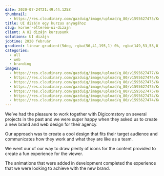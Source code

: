 ```yaml
---
date: 2020-07-24T21:49:44.125Z
thumbnail:
  - https://res.cloudinary.com/gazduig/image/upload/q_80/v1595627475/Korner/Frame_106_uh3j9e.webp
title: UI dizájn egy kurzus anyagához
slug: korner-etterem-ui-dizajn
client: A UI dizájn kurzusunk
solutions: UI dizájn
jobtime: 2020 február
gradient: linear-gradient(5deg, rgba(56,41,195,1) 0%, rgba(149,53,53,0) 71%)
categories:
  - all
  - web
  - branding
images:
  - https://res.cloudinary.com/gazduig/image/upload/q_80/v1595627477/Korner/Frame_101_j7sd2x.webp
  - https://res.cloudinary.com/gazduig/image/upload/q_80/v1595627474/Korner/Frame_104_xlm0g0.webp
  - https://res.cloudinary.com/gazduig/image/upload/q_80/v1595627475/Korner/Frame_100_utwesr.webp
  - https://res.cloudinary.com/gazduig/image/upload/q_80/v1595627475/Korner/Frame_103_kl0wdx.webp
  - https://res.cloudinary.com/gazduig/image/upload/q_80/v1595627475/Korner/Frame_106_uh3j9e.webp
  - https://res.cloudinary.com/gazduig/image/upload/q_80/v1595627474/Korner/Frame_102_bpmytj.webp
  - https://res.cloudinary.com/gazduig/image/upload/q_80/v1595627474/Korner/Frame_105_jjke5b.webp
---
```

<!--StartFragment-->

We’ve had the pleasure to work together with Digicomstory on several projects in the past and we were super happy when they asked us to create a new brand and web design for their agency.

Our approach was to create a cool design that fits their target audience and communicates how they work and what they are like as a team.

We went our of our way to draw plenty of icons for the content provided to create a fun experience for the viewer.

The animations that were added in development completed the experience that we were looking to achieve with the new brand.

<!--EndFragment-->